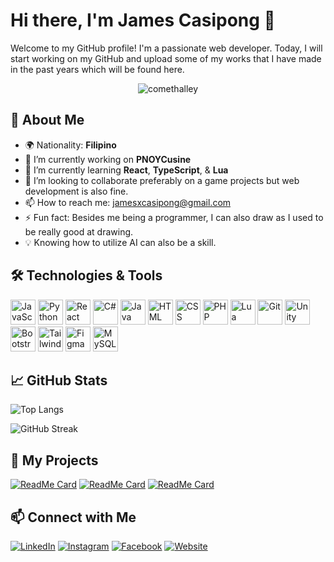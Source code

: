 # Hi there, I'm James Casipong 👋

Welcome to my GitHub profile! I'm a passionate web developer. Today, I will start working on my GitHub and upload some of my works that I have made in the past years which will be found here.

<p align="center"> <img src="https://komarev.com/ghpvc/?username=jamescasipong&label=Profile%20views&color=0e75b6&style=flat" alt="comethalley" /> </p>

## 🚀 About Me

- 🌍 Nationality: **Filipino**
- 🔭 I’m currently working on **PNOYCusine**
- 🌱 I’m currently learning **React**, **TypeScript**, & **Lua**
- 👯 I’m looking to collaborate preferably on a game projects but web development is also fine.
- 📫 How to reach me: jamesxcasipong@gmail.com
- ⚡ Fun fact: Besides me being a programmer, I can also draw as I used to be really good at drawing.
- 💡 Knowing how to utilize AI can also be a skill.

## 🛠️ Technologies & Tools

<p align="left">
  <img src="https://img.icons8.com/color/48/000000/javascript.png" alt="JavaScript" height="40"/>
  <img src="https://img.icons8.com/color/48/000000/python.png" alt="Python" height="40"/>
  <img src="https://img.icons8.com/color/48/000000/react-native.png" alt="React" height="40"/>
  <img src="https://img.icons8.com/color/48/000000/c-sharp-logo.png" alt="C#" height="40"/>
  <img src="https://img.icons8.com/color/48/000000/java-coffee-cup-logo.png" alt="Java" height="40"/>
  <img src="https://img.icons8.com/color/48/000000/html-5.png" alt="HTML" height="40"/>
  <img src="https://img.icons8.com/color/48/000000/css3.png" alt="CSS" height="40"/>
  <img src="https://img.icons8.com/officel/48/000000/php-logo.png" alt="PHP" height="40"/>
  <img src="https://simpleicons.org/icons/lua.svg" alt="Lua" height="40"/>
  <img src="https://img.icons8.com/color/48/000000/git.png" alt="Git" height="40"/>
  <img src="https://img.icons8.com/ios/50/000000/unity.png" alt="Unity" height="40"/>
  <img src="https://img.icons8.com/color/48/000000/bootstrap.png" alt="Bootstrap" height="40"/>
  <img src="https://img.icons8.com/color/48/000000/tailwind_css.png" alt="Tailwind CSS" height="40"/>
  <img src="https://img.icons8.com/color/48/000000/figma--v1.png" alt="Figma" height="40"/>
  <img src="https://img.icons8.com/color/48/000000/mysql-logo.png" alt="MySQL" height="40"/>
</p>

## 📈 GitHub Stats

<!--![James Casipong's GitHub stats](https://github-readme-stats.vercel.app/api?username=jamescasipong&show_icons=true&theme=radical)<br>-->
![Top Langs](https://github-readme-stats.vercel.app/api/top-langs/?username=jamescasipong&layout=donut&theme=radical)

![GitHub Streak](https://streak-stats.demolab.com?user=jamescasipong&theme=radical)

## 📌 My Projects

[![ReadMe Card](https://github-readme-stats.vercel.app/api/pin/?username=jamescasipong&repo=Touch-Me-Not-2D-RPG&theme=radical)](https://github.com/jamescasipong/Touch-Me-Not-2D-RPG)
[![ReadMe Card](https://github-readme-stats.vercel.app/api/pin/?username=jamescasipong&repo=hydrogen-template&theme=radical)](https://github.com/jamescasipong/hydrogen-template)
[![ReadMe Card](https://github-readme-stats.vercel.app/api/pin/?username=jamescasipong&repo=The-Sisig-Spot-Website&theme=radical)](https://github.com/jamescasipong/The-Sisig-Spot-Website)

## 📫 Connect with Me

[![LinkedIn](https://img.icons8.com/color/48/000000/linkedin.png)](https://www.linkedin.com/in/james-casipong-65ba90244)
[![Instagram](https://img.icons8.com/color/48/000000/instagram-new.png)](https://instagram.com/airisuuuuu)
[![Facebook](https://img.icons8.com/color/48/000000/facebook-new.png)](https://facebook.com/casipongjames15)
[![Website](https://img.icons8.com/color/48/000000/domain.png)](https://jamesduruin.netlify.app)
